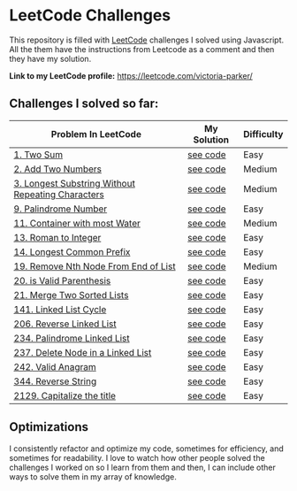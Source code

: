 # LeetCode Challenges
This repository is filled with [LeetCode](https://leetcode.com/problemset/all/) challenges I solved using Javascript. All the them have the instructions from Leetcode as a comment and then they have my solution.

**Link to my LeetCode profile:** https://leetcode.com/victoria-parker/

## Challenges I solved so far:

| Problem In LeetCode                                                                                                                | My Solution                                                                                                                                | Difficulty |
|------------------------------------------------------------------------------------------------------------------------------------|--------------------------------------------------------------------------------------------------------------------------------------------|------------|
| [1. Two Sum](https://leetcode.com/problems/two-sum/)                                                                               | [see code](https://github.com/victoria-parker/LeetCode/tree/master/solutions/1.two-sum.js)                                        | Easy       |
| [2. Add Two Numbers](https://leetcode.com/problems/add-two-numbers/)                                                               | [see code](https://github.com/victoria-parker/LeetCode/tree/master/solutions/2.add-two-numbers.js)                                | Medium     |
| [3. Longest Substring Without Repeating Characters](https://leetcode.com/problems/longest-substring-without-repeating-characters/) | [see code](https://github.com/victoria-parker/LeetCode/tree/master/solutions/3.longest-substring-without-repeating-characters.js) | Medium     |
| [9. Palindrome Number](https://leetcode.com/problems/palindrome-number/)                                                           | [see code](https://github.com/victoria-parker/LeetCode/tree/master/solutions/9.palindrome-number.js)                              | Easy       |
| [11. Container with most Water](https://leetcode.com/problems/container-with-most-water/)                                                            | [see code](https://github.com/victoria-parker/LeetCode/blob/master/solutions/11.container-with-most-water.js)                              | Medium       |
| [13. Roman to Integer](https://leetcode.com/problems/roman-to-integer/)                                                            | [see code](https://github.com/victoria-parker/LeetCode/tree/master/solutions/13.roman-to-integet.js)                              | Easy       |
| [14. Longest Common Prefix](https://leetcode.com/problems/longest-common-prefix/)                                                  | [see code](https://github.com/victoria-parker/LeetCode/tree/master/solutions/14.longest-common-prefix.js)                         | Easy       |
| [19. Remove Nth Node From End of List](https://leetcode.com/problems/remove-nth-node-from-end-of-list/)                            | [see code](https://github.com/victoria-parker/LeetCode/tree/master/solutions/19.remove-nth-node-from-end-of-list.js)              | Medium     |
| [20. is Valid Parenthesis](https://leetcode.com/problems/valid-parentheses/)                                                | [see code](https://github.com/victoria-parker/LeetCode/tree/master/solutions/21.is-valid.js)                        | Easy       |
| [21. Merge Two Sorted Lists](https://leetcode.com/problems/merge-two-sorted-lists/)                                                | [see code](https://github.com/victoria-parker/LeetCode/tree/master/solutions/21.merge-two-sorted-lists.js)                        | Easy       |
| [141. Linked List Cycle](https://leetcode.com/problems/linked-list-cycle/)                                                         | [see code](https://github.com/victoria-parker/LeetCode/blob/master/solutions/141.linked-list-cycle.js)                            | Easy       |
| [206. Reverse Linked List](https://leetcode.com/problems/reverse-linked-list/)                                                     | [see code](https://github.com/victoria-parker/LeetCode/blob/master/solutions/206.reverse-linked-list.js)                          | Easy       |
| [234. Palindrome Linked List](https://leetcode.com/problems/palindrome-linked-list/)                                               | [see code](https://github.com/victoria-parker/LeetCode/blob/master/solutions/234.palindrome-linked-list.js)                       | Easy       |
| [237. Delete Node in a Linked List](https://leetcode.com/problems/delete-node-in-a-linked-list/)                                   | [see code](https://github.com/victoria-parker/LeetCode/blob/master/solutions/237.delete-a-node-in-a-linked-list.js)               | Easy       |
| [242. Valid Anagram](https://leetcode.com/problems/valid-anagram/)                                   | [see code](https://github.com/victoria-parker/LeetCode/blob/master/solutions/242.valid-anagram.js)               | Easy       |
| [344. Reverse String](https://leetcode.com/problems/reverse-string/)                                   | [see code](https://github.com/victoria-parker/LeetCode/blob/master/solutions/344.reverse-string.js)               | Easy       |
| [2129. Capitalize the title](https://leetcode.com/problems/capitalize-the-title/)                                   | [see code](https://github.com/victoria-parker/LeetCode/blob/master/solutions/2129.capitalize-the-title.js)               | Easy       |


## Optimizations

I consistently refactor and optimize my code, sometimes for efficiency, and sometimes for readability. I love to watch how other people solved the challenges I worked on so I learn from them and then, I can include other ways to solve them in my array of knowledge.
